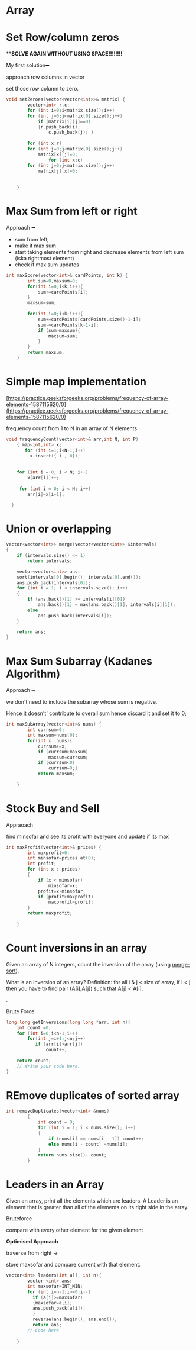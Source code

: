 # Array

# Set Row/column zeros

****SOLVE AGAIN WITHOUT USING SPACE!!!!!!!!**

My first solution➖

approach row columns in vector 

set those row column to zero.

```cpp
void setZeroes(vector<vector<int>>& matrix) {
        vector<int> r,c;
        for (int i=0;i<matrix.size();i++)
        for (int j=0;j<matrix[0].size();j++)
            if (matrix[i][j]==0)
            {r.push_back(i);
                c.push_back(j); }
       
        for (int x:r) 
        for (int j=0;j<matrix[0].size();j++)
            matrix[x][j]=0;
                for (int x:c) 
        for (int j=0;j<matrix.size();j++)
            matrix[j][x]=0;
        
        
    }
```

# Max Sum from left or right

Approach ➖

- sum from left;
- make it max sum
- start taking elements from right and decrease elements from left sum (iska rightmost element)
- check if max sum updates

```cpp
int maxScore(vector<int>& cardPoints, int k) {
        int sum=0,maxsum=0;
        for(int i=0;i<k;i++){
            sum+=cardPoints[i];
        }
        maxsum=sum;
        
        for(int i=0;i<k;i++){
            sum+=cardPoints[cardPoints.size()-1-i];
            sum-=cardPoints[k-1-i];
            if (sum>maxsum){
                maxsum=sum;
            }
        }
        return maxsum;
    }
```

# Simple map implementation

[https://practice.geeksforgeeks.org/problems/frequency-of-array-elements-1587115620/0](https://practice.geeksforgeeks.org/problems/frequency-of-array-elements-1587115620/0)

frequency count from 1 to N in an array of N elements

```cpp
void frequencyCount(vector<int>& arr,int N, int P)
    { map<int,int> x;
       for (int i=1;i<N+1;i++)
         x.insert({ i , 0});
         
         
    for (int i = 0; i < N; i++)
        x[arr[i]]++;
        
     for (int i = 0; i < N; i++)
        arr[i]=x[i+1];

  }
```

# Union or overlapping

```cpp
vector<vector<int>> merge(vector<vector<int>> &intervals)
{
    if (intervals.size() <= 1)
        return intervals;

    vector<vector<int>> ans;
    sort(intervals[0].begin(), intervals[0].end());
    ans.push_back(intervals[0]);
    for (int i = 1; i < intervals.size(); i++)
    {
        if (ans.back()[1] >= intervals[i][0])
            ans.back()[1] = max(ans.back()[1], intervals[i][1]);
        else
            ans.push_back(intervals[i]);
    }

    return ans;
}
```

# Max Sum Subarray (Kadanes Algorithm)

Approach ➖

we don't need to include the subarray whose sum is negative.

Hence it doesn't' contribute to overall sum hence discard it and set it to 0;

```cpp
int maxSubArray(vector<int>& nums) {
        int currsum=0;
        int maxsum=nums[0];
        for(int x :nums){
            currsum+=x;
            if (currsum>maxsum)
                maxsum=currsum;
            if (currsum<0)
                currsum=0;}
            return maxsum;
            
    }
```

# Stock Buy and Sell

Appraoach

find minsofar and see its profit with everyone and update if its max

```cpp
int maxProfit(vector<int>& prices) {
        int maxprofit=0;
        int minsofar=prices.at(0);
        int profit;
        for (int x : prices)
        {
            if (x < minsofar)
                minsofar=x;
            profit=x-minsofar;
            if (profit>maxprofit)
                maxprofit=profit;
        }
        return maxprofit;
        
    }
```

# Count inversions in an array

Given an array of N integers, count the inversion of the array (using [merge-sort](https://takeuforward.org/data-structure/merge-sort-algorithm/)).

What is an inversion of an array? Definition: for all i & j < size of array, if i < j then you have to find pair (A[i],A[j]) such that A[j] < A[i].

.

Brute Force

```cpp
long long getInversions(long long *arr, int n){
    int count =0;
    for (int i=0;i<n-1;i++)
        for(int j=i+1;j<n;j++)
           if (arr[i]>arr[j])
               count++;
    
    return count;
    // Write your code here.
}
```

# REmove duplicates of sorted array

```cpp
int removeDuplicates(vector<int> &nums)
        {
            int count = 0;
            for (int i = 1; i < nums.size(); i++)
            {
                if (nums[i] == nums[i - 1]) count++;
                else nums[i - count] =nums[i];
            }
            return nums.size()- count;
        }
```

# Leaders in an Array

Given an array, print all the elements which are leaders. A Leader is an element that is greater than all of the elements on its right side in the array.

Bruteforce

compare with every other element for the given element

**Optimised Approach**

traverse from right →

store maxsofar and compare current with that element.

```cpp
vector<int> leaders(int a[], int n){
        vector <int> ans;
        int maxsofar=INT_MIN;
        for (int i=n-1;i>=0;i--)
          if (a[i]>=maxsofar)
          {maxsofar=a[i];
          ans.push_back(a[i]);
          }
          reverse(ans.begin(), ans.end());
          return ans;
        // Code here
        
    }
```